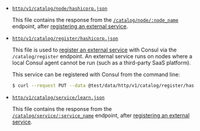 - [`http/v1/catalog/node/hashicorp.json`](http/v1/catalog/node/hashicorp.json)

  This file contains the response from the [`/catalog/node/:node_name`](https://developer.hashicorp.com/consul/api-docs/catalog#retrieve-map-of-services-for-a-node)
  endpoint, after [registering an external service](https://developer.hashicorp.com/consul/tutorials/developer-discovery/service-registration-external-services#register-an-external-service-with-a-health-check).

- [`http/v1/catalog/register/hashicorp.json`](http/v1/catalog/register/hashicorp.json)

  This file is used to [register an external service](https://developer.hashicorp.com/consul/tutorials/developer-discovery/service-registration-external-services#register-an-external-service-with-a-health-check)
  with Consul via the `/catalog/register` endpoint.  An external service runs on
  nodes where a local Consul agent cannot be run (such as a third-party SaaS
  platform).
  
  This service can be registered with Consul from the command line:

  ```bash
  $ curl --request PUT --data @test/data/http/v1/catalog/register/hashicorp.json localhost:8500/v1/catalog/register
  ```

- [`http/v1/catalog/service/learn.json`](http/v1/catalog/service/learn.json)

  This file contains the response from the [`/catalog/service/:service_name`](https://developer.hashicorp.com/consul/api-docs/catalog#list-nodes-for-service)
  endpoint, after [registering an external service](https://developer.hashicorp.com/consul/tutorials/developer-discovery/service-registration-external-services#register-an-external-service-with-a-health-check).
